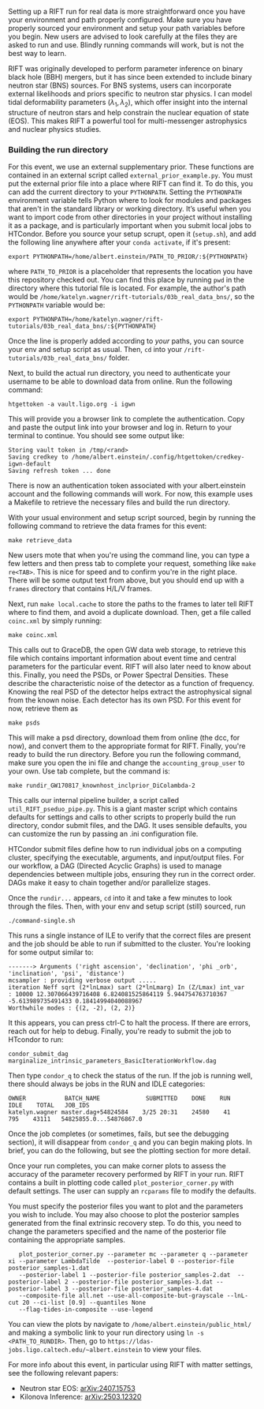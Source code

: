 Setting up a RIFT run for real data is more straightforward once you have your environment and path properly configured. Make sure you have properly sourced your environment and setup your path variables before you begin. New users are advised to look carefully at the files they are asked to run and use. Blindly running commands will work, but is not the best way to learn.

RIFT was originally developed to perform parameter inference on binary black hole (BBH) mergers, but it has since been extended to include binary neutron star (BNS) sources. For BNS systems, users can incorporate external likelihoods and priors specific to neutron star physics. I can model tidal deformability parameters ($\lambda_1, \lambda_2$), which offer insight into the internal structure of neutron stars and help constrain the nuclear equation of state (EOS). This makes RIFT a powerful tool for multi-messenger astrophysics and nuclear physics studies.

### Building the run directory
For this event, we use an external supplementary prior. These functions are contained in an external script called `external_prior_example.py`. You must put the external prior file into a place where RIFT can find it. To do this, you can add the current directory to your `PYTHONPATH`. Setting the `PYTHONPATH` environment variable tells Python where to look for modules and packages that aren't in the standard library or  working directory. It’s useful when you want to import code from other directories in your project without installing it as a package, and is particularly important when you submit local jobs to HTCondor.  Before you source your setup scrupt, open it (`setup.sh`), and add the following line anywhere after your `conda activate`, if it's present:
```
export PYTHONPATH=/home/albert.einstein/PATH_TO_PRIOR/:${PYTHONPATH}
```
where `PATH_TO_PRIOR` is a placeholder that represents the location you have this repository checked out. You can find this place by running `pwd` in the directory where this tutorial file is located. For example, the author's path would be `/home/katelyn.wagner/rift-tutorials/03b_real_data_bns/`, so the `PYTHONPATH` variable would be:
```
export PYTHONPATH=/home/katelyn.wagner/rift-tutorials/03b_real_data_bns/:${PYTHONPATH}
```
Once the line is properly added according to *your* paths, you can source your env and setup script as usual. Then, `cd` into your `/rift-tutorials/03b_real_data_bns/` folder.

Next, to build the actual run directory, you need to authenticate your username to be able to download data from online. Run the following command:

```
htgettoken -a vault.ligo.org -i igwn
```

This will provide you a browser link to complete the authentication. Copy and paste the output link into your browser and log in. Return to your terminal to continue. You should see some output like:

```
Storing vault token in /tmp/<rand>
Saving credkey to /home/albert.einstein/.config/htgettoken/credkey-igwn-default
Saving refresh token ... done
```

There is now an authentication token associated with your albert.einstein account and the following commands will work. For now, this example uses a Makefile to retrieve the necessary files and build the run directory.

With your usual environment and setup script sourced, begin by running the following command to retrieve the data frames for this event:
```
make retrieve_data
```
New users mote that when you're using the command line, you can type a few letters and then press tab to complete your request, something like `make re<TAB>`. This is nice for speed and to confirm you're in the right place. There will be some output text from above, but you should end up with a `frames` directory that contains H/L/V frames. 

Next, run `make local.cache` to store the paths to the frames to later tell RIFT where to find them, and avoid a duplicate download. Then, get a file called `coinc.xml` by simply running:
```
make coinc.xml
```
This calls out to GraceDB, the open GW data web storage, to retrieve this file which contains important information about event time and central parameters for the particular event. RIFT will also later need to know about this. Finally, you need the PSDs, or Power Spectral Densities. These describe the characteristic noise of the detector as a function of frequency. Knowing the real PSD of the detector helps extract the astrophysical signal from the known noise. Each detector has its own PSD. For this event for now, retrieve them as
```
make psds
```
This will make a psd directory, download them from online (the dcc, for now), and convert them to the appropriate format for RIFT. Finally, you're ready to build the run directory. Before you run the following command, make sure you open the ini file and change the `accounting_group_user` to your own. Use tab complete, but the command is:
```
make rundir_GW170817_knownhost_inclprior_DiColambda-2
```
This calls our internal pipeline builder, a script called `util_RIFT_pseduo_pipe.py`. This is a giant master script which contains defaults for settings and calls to other scripts to properly build the run directory, condor submit files, and the DAG. It uses sensible defaults, you can customize the run by passing an .ini configuration file.

HTCondor submit files define how to run individual jobs on a computing cluster, specifying the executable, arguments, and input/output files. For our workflow, a DAG (Directed Acyclic Graphs) is used to manage dependencies between multiple jobs, ensuring they run in the correct order. DAGs make it easy to chain together and/or parallelize stages.

Once the `rundir...` appears, `cd` into it and take a few minutes to look through the files. Then, with your env and setup script (still) sourced, run
```
./command-single.sh
```
This runs a single instance of ILE to verify that the correct files are present and the job should be able to run if submitted to the cluster. You're looking for some output similar to:
```
-------> Arguments ('right ascension', 'declination', 'phi _orb', 'inclination', 'psi', 'distance')
mcsampler : providing verbose output .....
iteration Neff sqrt (2*lnLmax) sart (2*lnLmarg) In (Z/Lmax) int_var
: 10000 12.307066439716408 6.824081525864119 5.944754763710367 -5.613989735491433 0.18414994040088967
Worthwhile modes : {(2, -2), (2, 2)}
```
It this appears, you can press ctrl-C to halt the process. If there are errors, reach out for help to debug. Finally, you're ready to submit the job to HTcondor to run:
```
condor_submit_dag marginalize_intrinsic_parameters_BasicIterationWorkflow.dag
```
Then type `condor_q` to check the status of the run. If the job is running well, there should always be jobs in the RUN and IDLE categories:
```
OWNER           BATCH_NAME             SUBMITTED    DONE    RUN    IDLE    TOTAL   JOB_IDS
katelyn.wagner master.dag+54824584    3/25 20:31    24580    41     795    43111   54825855.0...54876867.0
```

Once the job completes (or sometimes, fails, but see the debugging section), it will disappear from `condor_q` and you can begin making plots. In brief, you can do the following, but see the plotting section for more detail.

Once your run completes, you can make corner plots to assess the accuracy of the parameter recovery performed by RIFT in your run. RIFT contains a built in plotting code called `plot_posterior_corner.py` with default settings. The user can supply an `rcparams` file to modify the defaults. 

You must specify the posterior files you want to plot and the parameters you wish to include. You may also choose to plot the posterior samples generated from the final extrinsic recovery step. To do this, you need to change the parameters specified and the name of the posterior file containing the appropriate samples.
```
   plot_posterior_corner.py --parameter mc --parameter q --parameter xi --parameter LambdaTilde  --posterior-label 0 --posterior-file posterior_samples-1.dat
   --posterior-label 1 --posterior-file posterior_samples-2.dat  --posterior-label 2 --posterior-file posterior_samples-3.dat --posterior-label 3 --posterior-file posterior_samples-4.dat
   --composite-file all.net --use-all-composite-but-grayscale --lnL-cut 20 --ci-list [0.9] --quantiles None
   --flag-tides-in-composite --use-legend 
```
You can view the plots by navigate to `/home/albert.einstein/public_html/` and making a symbolic link to your run directory using `ln -s <PATH_TO_RUNDIR>`. Then, go to `https://ldas-jobs.ligo.caltech.edu/~albert.einstein` to view your files.

For more info about this event, in particular using RIFT with matter settings, see the following relevant papers:
- Neutron star EOS: [arXiv:2407.15753](https://arxiv.org/pdf/2407.15753)
- Kilonova Inference: [arXiv:2503.12320](https://arxiv.org/pdf/2503.12320)